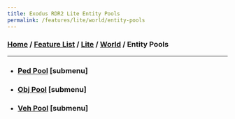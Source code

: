 ```yaml
---
title: Exodus RDR2 Lite Entity Pools
permalink: /features/lite/world/entity-pools
---
```

### [Home](/) / [Feature List](/features) / [Lite](/features/lite) / [World](/features/lite/world) / Entity Pools
---
- ### [Ped Pool](entity-pools/ped-pool) [submenu]
- ### [Obj Pool](entity-pools/obj-pool) [submenu]
- ### [Veh Pool](entity-pools/veh-pool) [submenu]
